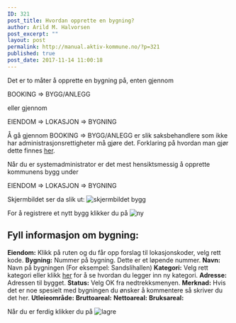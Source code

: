 ```yaml
---
ID: 321
post_title: Hvordan opprette en bygning?
author: Arild M. Halvorsen
post_excerpt: ""
layout: post
permalink: http://manual.aktiv-kommune.no/?p=321
published: true
post_date: 2017-11-14 11:00:18
---
```

Det er to måter å opprette en bygning på, enten gjennom

BOOKING => BYGG/ANLEGG

eller gjennom

EIENDOM => LOKASJON => BYGNING

Å gå gjennom BOOKING => BYGG/ANLEGG er slik saksbehandlere som ikke har administrasjonsrettigheter må gjøre det. Forklaring på hvordan man gjør dette finnes [her](https://manual.aktiv-kommune.no/?p=166).

Når du er systemadministrator er det mest hensiktsmessig å opprette kommunens bygg under

EIENDOM => LOKASJON => BYGNING

Skjermbildet ser da slik ut:
![skjermbildet bygg](http://manual.aktiv-kommune.no/wp-content/uploads/2017/12/eiendombygning.png)

For å registrere et nytt bygg klikker du på
![ny](http://manual.aktiv-kommune.no/wp-content/uploads/2017/12/NY.png)

## Fyll informasjon om bygning: 
**Eiendom:** Klikk på ruten og du får opp forslag til lokasjonskoder, velg rett kode.
**Bygning:** Nummer på bygning. Dette er et løpende nummer.
**Navn:** Navn på bygningen (For eksempel: Sandslihallen)
**Kategori:** Velg rett kategori eller klikk [her](https://manual.aktiv-kommune.no/?p=700) for å se hvordan du legger inn ny kategori.
**Adresse:** Adressen til bygget.
**Status:** Velg OK fra nedtrekksmenyen.
**Merknad:** Hvis det er noe spesielt med bygningen du ønsker å kommentere så skriver du det her. 
**Utleieområde:**
**Bruttoareal:**
**Nettoareal:**
**Bruksareal:**

Når du er ferdig klikker du på 
![lagre](http://manual.aktiv-kommune.no/wp-content/uploads/2017/12/lagre.png)